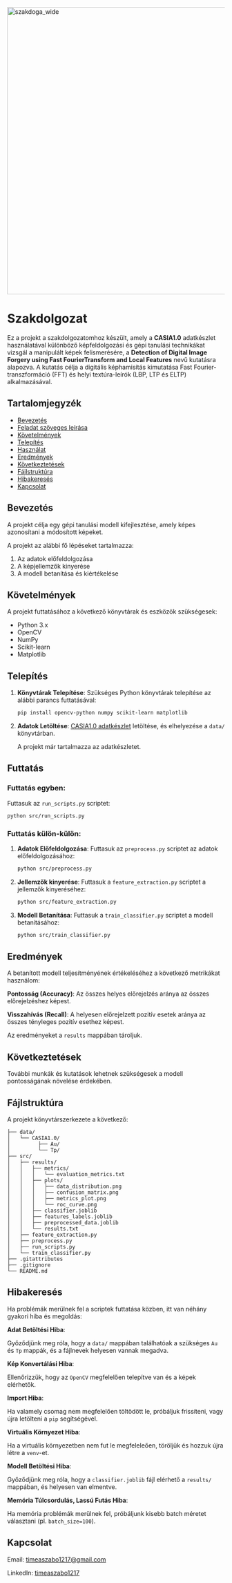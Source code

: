 
<img width="1920" height="665" alt="szakdoga_wide" src="https://github.com/user-attachments/assets/6de68081-b4fb-432b-b35c-93291273eefa" />

# Szakdolgozat

Ez a projekt a szakdolgozatomhoz készült, amely a **CASIA1.0** adatkészlet használatával különböző képfeldolgozási és gépi tanulási technikákat vizsgál a manipulált képek felismerésére, a **Detection of Digital Image Forgery using Fast FourierTransform and Local Features** nevű kutatásra alapozva. A kutatás célja a digitális képhamisítás kimutatása Fast Fourier-transzformáció (FFT) és helyi textúra-leírók (LBP, LTP és ELTP) alkalmazásával.

## Tartalomjegyzék
- [Bevezetés](#bevezetés)
- [Feladat szöveges leírása](#feladat-szöveges-leírása)
- [Követelmények](#követelmények)
- [Telepítés](#telepítés)
- [Használat](#használat)
- [Eredmények](#eredmények)
- [Következtetések](#következtetések)
- [Fájlstruktúra](#fájlstruktúra)
- [Hibakeresés](#hibakeresés)
- [Kapcsolat](#kapcsolat)

## Bevezetés
A projekt célja egy gépi tanulási modell kifejlesztése, amely képes azonosítani a módosított képeket.

A projekt az alábbi fő lépéseket tartalmazza:
1. Az adatok előfeldolgozása
2. A képjellemzők kinyerése
3. A modell betanítása és kiértékelése

## Követelmények
A projekt futtatásához a következő könyvtárak és eszközök szükségesek:
- Python 3.x
- OpenCV
- NumPy
- Scikit-learn
- Matplotlib

## Telepítés
1. **Könyvtárak Telepítése**: Szükséges Python könyvtárak telepítése az alábbi parancs futtatásával:
   ```bash
   pip install opencv-python numpy scikit-learn matplotlib
   ```
   
2. **Adatok Letöltése**:
   [CASIA1.0 adatkészlet](https://www.kaggle.com/datasets/sophatvathana/casia-dataset) letöltése, és elhelyezése a `data/` könyvtárban.
   
   A projekt már tartalmazza az adatkészletet.

## Futtatás

### Futtatás egyben: 
   Futtasuk az `run_scripts.py` scriptet:
   ```bash
   python src/run_scripts.py
   ```

### Futtatás külön-külön:
1. **Adatok Előfeldolgozása**: Futtasuk az `preprocess.py` scriptet az adatok előfeldolgozásához:
   ```bash
   python src/preprocess.py
   ```

2. **Jellemzők kinyerése**: Futtasuk a `feature_extraction.py` scriptet a jellemzők kinyeréséhez:
   ```bash
   python src/feature_extraction.py
   ```

3. **Modell Betanítása**: Futtasuk a `train_classifier.py` scriptet a modell betanításához:
   ```bash
   python src/train_classifier.py
   ```

## Eredmények
A betanított modell teljesítményének értékeléséhez a következő metrikákat használom:

**Pontosság (Accuracy)**: Az összes helyes előrejelzés aránya az összes előrejelzéshez képest.

**Visszahívás (Recall)**: A helyesen előrejelzett pozitív esetek aránya az összes tényleges pozitív esethez képest.

Az eredményeket a `results` mappában tároljuk.

## Következtetések
További munkák és kutatások lehetnek szükségesek a modell pontosságának növelése érdekében.

## Fájlstruktúra
A projekt könyvtárszerkezete a következő:
```
├── data/
│   └── CASIA1.0/
│         ├── Au/
│         └── Tp/
├── src/
│   ├── results/
│   │   ├── metrics/
│   │   │   └── evaluation_metrics.txt
│   │   ├── plots/
│   │   │   ├── data_distribution.png
│   │   │   ├── confusion_matrix.png
│   │   │   ├── metrics_plot.png
│   │   │   └── roc_curve.png
│   │   ├── classifier.joblib
│   │   ├── features_labels.joblib
│   │   ├── preprocessed_data.joblib
│   │   └── results.txt
│   ├── feature_extraction.py
│   ├── preprocess.py
│   ├── run_scripts.py
│   └── train_classifier.py
├── .gitattributes
├── .gitignore
└── README.md
```

## Hibakeresés
Ha problémák merülnek fel a scriptek futtatása közben, itt van néhány gyakori hiba és megoldás:

**Adat Betöltési Hiba**:

Győződjünk meg róla, hogy a `data/` mappában találhatóak a szükséges `Au` és `Tp` mappák, és a fájlnevek helyesen vannak megadva.

**Kép Konvertálási Hiba**:

Ellenőrizzük, hogy az `OpenCV` megfelelően telepítve van és a képek elérhetők.

**Import Hiba**:

Ha valamely csomag nem megfelelően töltödött le, próbáljuk frissíteni, vagy újra letölteni a `pip` segítségével.

**Virtuális Környezet Hiba**:

Ha a virtuális környezetben nem fut le megfeleleően, töröljük és hozzuk újra létre a `venv`-et.

**Modell Betöltési Hiba**:

Győződjünk meg róla, hogy a `classifier.joblib` fájl elérhető a `results/` mappában, és helyesen van elmentve.

**Memória Túlcsordulás, Lassú Futás Hiba**:

Ha memória problémák merülnek fel, próbáljunk kisebb batch méretet választani (pl. `batch_size=100`).

## Kapcsolat
Email: [timeaszabo1217@gmail.com](mailto:timeaszabo1217@gmail.com)

LinkedIn: [timeaszabo1217](https://www.linkedin.com/in/timeaszabo1217/)
